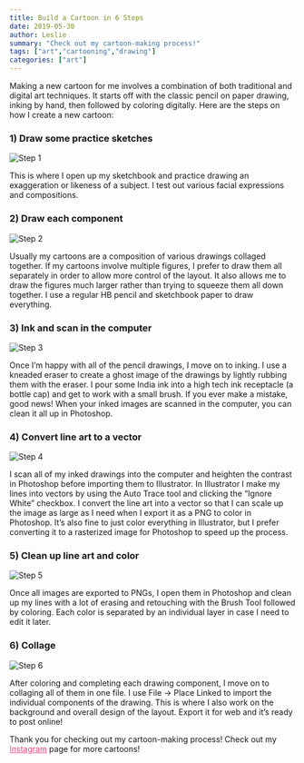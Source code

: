 ```yaml
---
title: Build a Cartoon in 6 Steps
date: 2019-05-30
author: Leslie
summary: "Check out my cartoon-making process!"
tags: ["art","cartooning","drawing"] 
categories: ["art"]
---
```


Making a new cartoon for me involves a combination of both traditional and digital art techniques. It starts off with the classic pencil on paper drawing, inking by hand, then followed by coloring digitally. Here are the steps on how I create a new cartoon:

### 1) Draw some practice sketches

<img src="https://static.ostrichzero.com/images/blog/cartoon_process/CartoonProcess2.jpg" class="img-responsive img-centered" alt="Step 1">

This is where I open up my sketchbook and practice drawing an exaggeration or likeness of a subject. I test out various facial expressions and compositions.

### 2) Draw each component

<img src="https://static.ostrichzero.com/images/blog/cartoon_process/CartoonProcess3.jpg" class="img-responsive img-centered" alt="Step 2">

Usually my cartoons are a composition of various drawings collaged together. If my cartoons involve multiple figures, I prefer to draw them all separately in order to allow more control of the layout. It also allows me to draw the figures much larger rather than trying to squeeze them all down together. I use a regular HB pencil and sketchbook paper to draw everything.

### 3) Ink and scan in the computer

<img src="https://static.ostrichzero.com/images/blog/cartoon_process/CartoonProcess3.jpg" class="img-responsive img-centered" alt="Step 3">

Once I’m happy with all of the pencil drawings, I move on to inking. I use a kneaded eraser to create a ghost image of the drawings by lightly rubbing them with the eraser. I pour some India ink into a high tech ink receptacle (a bottle cap) and get to work with a small brush. If you ever make a mistake, good news! When your inked images are scanned in the computer, you can clean it all up in Photoshop. 

### 4) Convert line art to a vector

<img src="https://static.ostrichzero.com/images/blog/cartoon_process/CartoonProcess4.jpg" class="img-responsive img-centered" alt="Step 4">

I scan all of my inked drawings into the computer and heighten the contrast in Photoshop before importing them to Illustrator. In Illustrator I make my lines into vectors by using the Auto Trace tool and clicking the “Ignore White” checkbox. I convert the line art into a vector so that I can scale up the image as large as I need when I export it as a PNG to color in Photoshop. It’s also fine to just color everything in Illustrator, but I prefer converting it to a rasterized image for Photoshop to speed up the process.

### 5) Clean up line art and color

<img src="https://static.ostrichzero.com/images/blog/cartoon_process/CartoonProcess5.jpg" class="img-responsive img-centered" alt="Step 5">

Once all images are exported to PNGs, I open them in Photoshop and clean up my lines with a lot of erasing and retouching with the Brush Tool followed by coloring. Each color is separated by an individual layer in case I need to edit it later. 

### 6) Collage

<img src="https://static.ostrichzero.com/images/blog/cartoon_process/CartoonProcess6.jpg" class="img-responsive img-centered" alt="Step 6">

After coloring and completing each drawing component, I move on to collaging all of them in one file. I use File -> Place Linked to import the individual components of the drawing. This is where I also work on the background and overall design of the layout. Export it for web and it’s ready to post online!

Thank you for checking out my cartoon-making process! Check out my <a href="https://www.instagram.com/lesliecarrierart/" target="_blank" style="color:#ee4280;">Instagram</a> page for more cartoons!

